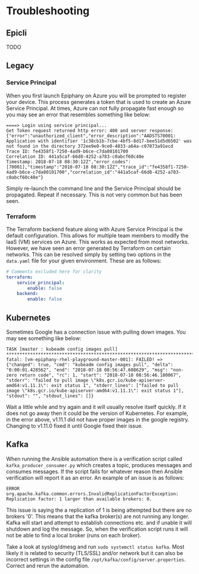 # Troubleshooting

## Epicli

TODO

## Legacy

### Service Principal

When you first launch Epiphany on Azure you will be prompted to register your device. This process generates a token that is used to create an Azure Service Principal. At times, Azure can not fully propagate fast enough so you may see an error that resembles something like below:

```text
====> Login using service principal...
Get Token request returned http error: 400 and server response: {"error":"unauthorized_client","error_description":"AADSTS70001: Application with identifier '1c38cb1b-7cbe-4bf5-8d17-bee51d5d6502' was not found in the directory 372ee9e0-9ce0-4033-a64a-c07073a91ecd
Trace ID: fe4358f1-7250-4ad9-b6ce-c7da80101700
Correlation ID: 441a5caf-66d8-4252-a783-c0abcf60c40e
Timestamp: 2018-07-18 08:30:12Z","error_codes":[70001],"timestamp":"2018-07-18 08:30:12Z","trace_id":"fe4358f1-7250-4ad9-b6ce-c7da80101700","correlation_id":"441a5caf-66d8-4252-a783-c0abcf60c40e"}
```

Simply re-launch the command line and the Service Principal should be propagated. Repeat if necessary. This is not very common but has been seen.

### Terraform

The Terraform backend feature along with Azure Service Principal is the default configuration. This allows for multiple team members to modify the IaaS (VM) services on Azure. This works as expected from most networks. However, we have seen an error generated by Terraform on certain networks. This can be resolved simply by setting two options in the `data.yaml` file for your given environment. These are as follows:

```yaml
# Comments excluded here for clarity
terraform:
    service_principal:
        enable: false
    backend:
        enable: false
```

## Kubernetes

Sometimes Google has a connection issue with pulling down images. You may see something like below:

```text
TASK [master : kubeadm config images pull] **********************************************************************************************
fatal: [vm-epiphany-rhel-playground-master-001]: FAILED! => {"changed": true, "cmd": "kubeadm config images pull", "delta": "0:00:01.428562", "end": "2018-07-18 08:56:47.608629", "msg": "non-zero return code", "rc": 1, "start": "2018-07-18 08:56:46.180067", "stderr": "failed to pull image \"k8s.gcr.io/kube-apiserver-amd64:v1.11.1\": exit status 1", "stderr_lines": ["failed to pull image \"k8s.gcr.io/kube-apiserver-amd64:v1.11.1\": exit status 1"], "stdout": "", "stdout_lines": []}
```

Wait a little while and try again and it will usually resolve itself quickly. If it does not go away then it could be the version of Kubernetes. For example, in the error above, v1.11.1 did not have proper images in the google registry. Changing to v1.11.0 fixed it until Google fixed their issue.

## Kafka

When running the Ansible automation there is a verification script called `kafka_producer_consumer.py` which creates a topic, produces messages and consumes messages. If the script fails for whatever reason then Ansible verification will report it as an error. An example of an issue is as follows:

```text
ERROR org.apache.kafka.common.errors.InvalidReplicationFactorException: Replication factor: 1 larger than available brokers: 0.
```

This issue is saying the a replication of 1 is being attempted but there are no brokers '0'. This means that the kafka broker(s) are not running any longer. Kafka will start and attempt to establish connections etc. and if unable it will shutdown and log the message. So, when the verification script runs it will not be able to find a local broker (runs on each broker).

Take a look at syslog/dmesg and run `sudo systemctl status kafka`. Most likely it is related to security (TLS/SSL) and/or network but it can also be incorrect settings in the config file `/opt/kafka/config/server.properties`. Correct and rerun the automation.
